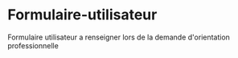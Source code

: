 # Formulaire-utilisateur
Formulaire utilisateur a renseigner lors de la demande d'orientation professionnelle 
